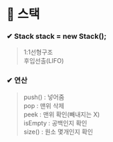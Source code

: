 # 🔰 스택
### ✔ Stack stack = new Stack();              
> 1:1선형구조     
> 후입선출(LIFO)     

### ✔ 연산     
> push() : 넣어줌     
> pop : 맨위 삭제      
> peek : 맨위 확인(빼내지는 X)     
> isEmpty : 공백인지 확인     
> size() : 원소 몇개인지 확인       

